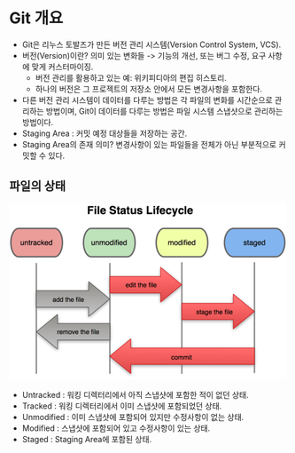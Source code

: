 # Git 개요

- Git은 리누스 토발즈가 만든 버전 관리 시스템(Version Control System, VCS).
- 버전(Version)이란? 의미 있는 변화들 -> 기능의 개선, 또는 버그 수정, 요구 사항에 맞게 커스터마이징.
  - 버전 관리를 활용하고 있는 예: 위키피디아의 편집 히스토리.
  - 하나의 버전은 그 프로젝트의 저장소 안에서 모든 변경사항을 포함한다.
- 다른 버전 관리 시스템이 데이터를 다루는 방법은 각 파일의 변화를 시간순으로 관리하는 방법이며, Git이 데이터를 다루는 방법은 파일 시스템 스냅샷으로 관리하는 방법이다.
- Staging Area : 커밋 예정 대상들을 저장하는 공간.
- Staging Area의 존재 의미? 변경사항이 있는 파일들을 전체가 아닌 부분적으로 커밋할 수 있다.




## 파일의 상태

![git 파일 라이프사이클](./img/git-file-status.png)

- Untracked : 워킹 디렉터리에서 아직 스냅샷에 포함한 적이 없던 상태.
- Tracked : 워킹 디렉터리에서 이미 스냅샷에 포함되었던 상태.
- Unmodified : 이미 스냅샷에 포함되어 있지만 수정사항이 없는 상태.
- Modified : 스냅샷에 포함되어 있고 수정사항이 있는 상태.
- Staged : Staging Area에 포함된 상태.



